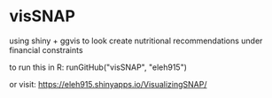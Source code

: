 # visSNAP
using shiny + ggvis to look create nutritional recommendations under financial constraints

to run this in R:
runGitHub("visSNAP", "eleh915")

or visit: https://eleh915.shinyapps.io/VisualizingSNAP/
